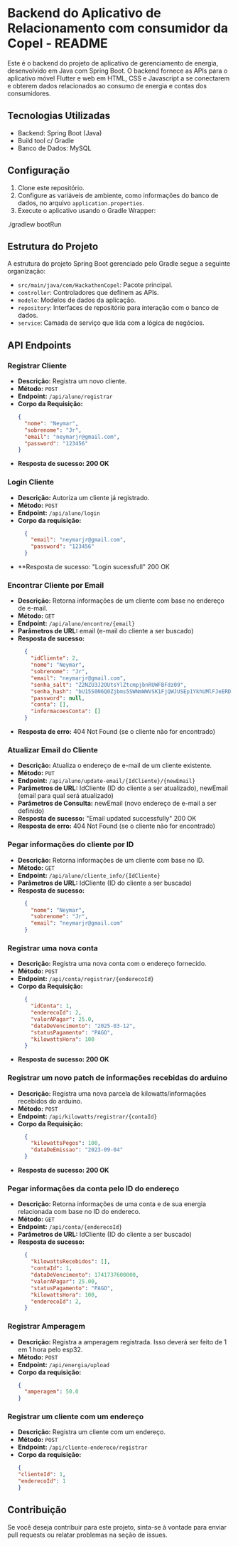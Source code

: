 # Backend do Aplicativo de Relacionamento com consumidor da Copel - README

Este é o backend do projeto de aplicativo de gerenciamento de energia, desenvolvido em Java com Spring Boot. O backend fornece as APIs para o aplicativo móvel Flutter e web em HTML, CSS e Javascript a se conectarem e obterem dados relacionados ao consumo de energia e contas dos consumidores.

## Tecnologias Utilizadas

- Backend: Spring Boot (Java)
- Build tool c/ Gradle
- Banco de Dados: MySQL

## Configuração

1.  Clone este repositório.
2. Configure as variáveis de ambiente, como informações do banco de dados, no arquivo `application.properties`.
3. Execute o aplicativo usando o Gradle Wrapper:

./gradlew bootRun


## Estrutura do Projeto

A estrutura do projeto Spring Boot gerenciado pelo Gradle segue a seguinte organização:

- `src/main/java/com/HackathonCopel`: Pacote principal.
- `controller`: Controladores que definem as APIs.
- `modelo`: Modelos de dados da aplicação.
- `repository`: Interfaces de repositório para interação com o banco de dados.
- `service`: Camada de serviço que lida com a lógica de negócios.

## API Endpoints

### Registrar Cliente
- **Descrição:** Registra um novo cliente.
- **Método:** `POST`
- **Endpoint:** `/api/aluno/registrar`
- **Corpo da Requisição:**
  ```json
  {
    "nome": "Neymar",
    "sobrenome": "Jr",
    "email": "neymarjr@gmail.com",
    "password": "123456"
  }
  ```
- **Resposta de sucesso: 200 OK**

### Login Cliente 
- **Descrição:** Autoriza um cliente já registrado.
- **Método:** `POST`
- **Endpoint:** `/api/aluno/login`
- **Corpo da requisição:**
  ```json
    {
      "email": "neymarjr@gmail.com",
      "password": "123456"
    }
- **Resposta de sucesso: "Login sucessfull" 200 OK

### Encontrar Cliente por Email

- **Descrição:** Retorna informações de um cliente com base no endereço de e-mail.
- **Método:** `GET`
- **Endpoint:** `/api/aluno/encontre/{email}`
- **Parâmetros de URL:** email (e-mail do cliente a ser buscado)
- **Resposta de sucesso:** 
  ```json
    {
      "idCliente": 2,
      "nome": "Neymar",
      "sobrenome": "Jr",
      "email": "neymarjr@gmail.com",
      "senha_salt": "Z2NZU3J2OUtsYlZtcmpjbnRUWFBFdz09",
      "senha_hash": "bU15S0N6Q0Zjbms5SWNmWWVSK1FjQWJUSEp1YkhUMlFJeERDUjJtcDhtZ3BLUWdrYStrUlo1VzZ5cUFGWmx3TElEc2VOZzNxSG5ZNTQ2aGhnS0VTemc9PQ==",
      "password": null,
      "conta": [],
      "informacoesConta": []
    }
- **Resposta de erro:** 404 Not Found (se o cliente não for encontrado)

### Atualizar Email do Cliente

- **Descrição:** Atualiza o endereço de e-mail de um cliente existente.
- **Método:** `PUT`
- **Endpoint:** `/api/aluno/update-email/{IdCliente}/{newEmail}`
- **Parâmetros de URL:** IdCliente (ID do cliente a ser atualizado), newEmail (email para qual será atualizado)
- **Parâmetros de Consulta:** newEmail (novo endereço de e-mail a ser definido)
- **Resposta de sucesso:** "Email updated successfully" 200 OK
- **Resposta de erro:** 404 Not Found (se o cliente não for encontrado)

### Pegar informações do cliente por ID

- **Descrição:** Retorna informações de um cliente com base no ID.
- **Método:** `GET`
- **Endpoint:** `/api/aluno/cliente_info/{IdCliente}`
- **Parâmetros de URL:** IdCliente (ID do cliente a ser buscado)
- **Resposta de sucesso:**
  ```json
    {
      "nome": "Neymar",
      "sobrenome": "Jr",
      "email": "neymarjr@gmail.com"
    }

### Registrar uma nova conta

- **Descrição:** Registra uma nova conta com o endereço fornecido.
- **Método:** `POST`
- **Endpoint:** `/api/conta/registrar/{enderecoId}`
- **Corpo da Requisição:**
  ```json
    {
      "idConta": 1,
      "enderecoId": 2, 
      "valorAPagar": 25.0, 
      "dataDeVencimento": "2025-03-12",
      "statusPagamento": "PAGO",
      "kilowattsHora": 100
    }
  ```
- **Resposta de sucesso: 200 OK**

### Registrar um novo patch de informações recebidas do arduino

- **Descrição:** Registra uma nova parcela de kilowatts/informações recebidos do arduino.
- **Método:** `POST`
- **Endpoint:** `/api/kilowatts/registrar/{contaId}`
- **Corpo da Requisição:**
  ```json
    {
      "kilowattsPegos": 100, 
      "dataDeEmissao": "2023-09-04" 
    }
  ```
- **Resposta de sucesso: 200 OK**

### Pegar informações da conta pelo ID do endereço

- **Descrição:** Retorna informações de uma conta e de sua energia relacionada com base no ID do endereco.
- **Método:** `GET`
- **Endpoint:** `/api/conta/{enderecoId}`
- **Parâmetros de URL:** IdCliente (ID do cliente a ser buscado)
- **Resposta de sucesso:**
  ```json
    {
      "kilowattsRecebidos": [],
      "contaId": 1,
      "dataDeVencimento": 1741737600000,
      "valorAPagar": 25.00,
      "statusPagamento": "PAGO",
      "kilowattsHora": 100,
      "enderecoId": 2,
    }

### Registrar Amperagem

- **Descrição:** Registra a amperagem registrada. Isso deverá ser feito de 1 em 1 hora pelo esp32.
- **Método:** `POST`
- **Endpoint:** `/api/energia/upload`
- **Corpo da requisição:**
  ```json
  {
    "amperagem": 50.0
  }
  
### Registrar um cliente com um endereço

- **Descrição:** Registra um cliente com um endereço.
- **Método:** `POST`
- **Endpoint:** `/api/cliente-endereco/registrar`
- **Corpo da requisição:**
  ```json
  {
  "clienteId": 1,
  "enderecoId": 1
  }

## Contribuição

Se você deseja contribuir para este projeto, sinta-se à vontade para enviar pull requests ou relatar problemas na seção de issues.
